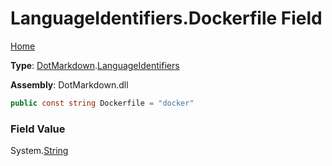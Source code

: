 # LanguageIdentifiers\.Dockerfile Field

[Home](../../../README.md)

**Type**: [DotMarkdown](../../README.md)\.[LanguageIdentifiers](../README.md)

**Assembly**: DotMarkdown\.dll

```csharp
public const string Dockerfile = "docker"
```

### Field Value

System\.[String](https://docs.microsoft.com/en-us/dotnet/api/system.string)